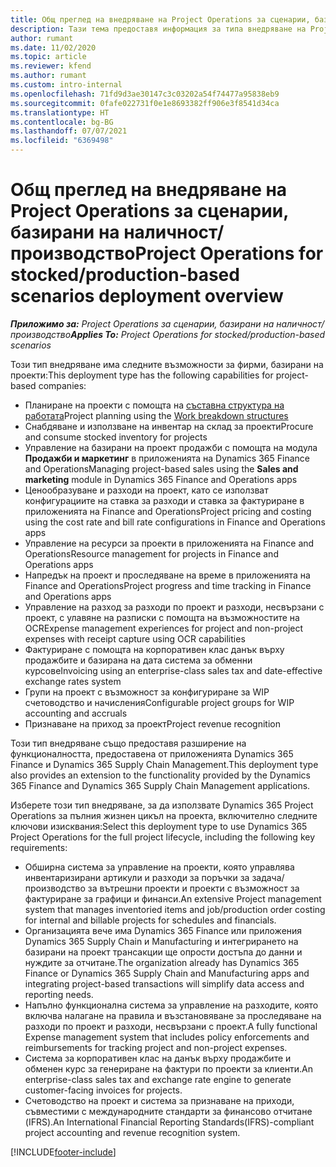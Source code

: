```yaml
---
title: Общ преглед на внедряване на Project Operations за сценарии, базирани на наличност/производство
description: Тази тема предоставя информация за типа внедряване на Project Operations за сценарии, базирани на наличност/производство.
author: rumant
ms.date: 11/02/2020
ms.topic: article
ms.reviewer: kfend
ms.author: rumant
ms.custom: intro-internal
ms.openlocfilehash: 71fd9d3ae30147c3c03202a54f74477a95838eb9
ms.sourcegitcommit: 0fafe022731f0e1e8693382ff906e3f8541d34ca
ms.translationtype: HT
ms.contentlocale: bg-BG
ms.lasthandoff: 07/07/2021
ms.locfileid: "6369498"
---
```

# <a name="project-operations-for-stockedproduction-based-scenarios-deployment-overview"></a><span data-ttu-id="ea14d-103">Общ преглед на внедряване на Project Operations за сценарии, базирани на наличност/производство</span><span class="sxs-lookup"><span data-stu-id="ea14d-103">Project Operations for stocked/production-based scenarios deployment overview</span></span>

<span data-ttu-id="ea14d-104">_**Приложимо за:** Project Operations за сценарии, базирани на наличност/производство_</span><span class="sxs-lookup"><span data-stu-id="ea14d-104">_**Applies To:** Project Operations for stocked/production-based scenarios_</span></span>


<span data-ttu-id="ea14d-105">Този тип внедряване има следните възможности за фирми, базирани на проекти:</span><span class="sxs-lookup"><span data-stu-id="ea14d-105">This deployment type has the following capabilities for project-based companies:</span></span>

- <span data-ttu-id="ea14d-106">Планиране на проекти с помощта на [съставна структура на работата](work-breakdown-structures.md)</span><span class="sxs-lookup"><span data-stu-id="ea14d-106">Project planning using the [Work breakdown structures](work-breakdown-structures.md)</span></span>
- <span data-ttu-id="ea14d-107">Снабдяване и използване на инвентар на склад за проекти</span><span class="sxs-lookup"><span data-stu-id="ea14d-107">Procure and consume stocked inventory for projects</span></span>
- <span data-ttu-id="ea14d-108">Управление на базирани на проект продажби с помощта на модула **Продажби и маркетинг** в приложенията на Dynamics 365 Finance and Operations</span><span class="sxs-lookup"><span data-stu-id="ea14d-108">Managing project-based sales using the **Sales and marketing** module in Dynamics 365 Finance and Operations apps</span></span>
- <span data-ttu-id="ea14d-109">Ценообразуване и разходи на проект, като се използват конфигурациите на ставка за разходи и ставка за фактуриране в приложенията на Finance and Operations</span><span class="sxs-lookup"><span data-stu-id="ea14d-109">Project pricing and costing using the cost rate and bill rate configurations in Finance and Operations apps</span></span>
- <span data-ttu-id="ea14d-110">Управление на ресурси за проекти в приложенията на Finance and Operations</span><span class="sxs-lookup"><span data-stu-id="ea14d-110">Resource management for projects in Finance and Operations apps</span></span>
- <span data-ttu-id="ea14d-111">Напредък на проект и проследяване на време в приложенията на Finance and Operations</span><span class="sxs-lookup"><span data-stu-id="ea14d-111">Project progress and time tracking in Finance and Operations apps</span></span>
- <span data-ttu-id="ea14d-112">Управление на разход за разходи по проект и разходи, несвързани с проект, с улавяне на разписки с помощта на възможностите на OCR</span><span class="sxs-lookup"><span data-stu-id="ea14d-112">Expense management experiences for project and non-project expenses with receipt capture using OCR capabilities</span></span>
- <span data-ttu-id="ea14d-113">Фактуриране с помощта на корпоративен клас данък върху продажбите и базирана на дата система за обменни курсове</span><span class="sxs-lookup"><span data-stu-id="ea14d-113">Invoicing using an enterprise-class sales tax and date-effective exchange rates system</span></span>
- <span data-ttu-id="ea14d-114">Групи на проект с възможност за конфигуриране за WIP счетоводство и начисления</span><span class="sxs-lookup"><span data-stu-id="ea14d-114">Configurable project groups for WIP accounting and accruals</span></span>
- <span data-ttu-id="ea14d-115">Признаване на приход за проект</span><span class="sxs-lookup"><span data-stu-id="ea14d-115">Project revenue recognition</span></span>

<span data-ttu-id="ea14d-116">Този тип внедряване също предоставя разширение на функционалността, предоставена от приложенията Dynamics 365 Finance и Dynamics 365 Supply Chain Management.</span><span class="sxs-lookup"><span data-stu-id="ea14d-116">This deployment type also provides an extension to the functionality provided by the Dynamics 365 Finance and Dynamics 365 Supply Chain Management applications.</span></span>

<span data-ttu-id="ea14d-117">Изберете този тип внедряване, за да използвате Dynamics 365 Project Operations за пълния жизнен цикъл на проекта, включително следните ключови изисквания:</span><span class="sxs-lookup"><span data-stu-id="ea14d-117">Select this deployment type to use Dynamics 365 Project Operations for the full project lifecycle, including the following key requirements:</span></span>

- <span data-ttu-id="ea14d-118">Обширна система за управление на проекти, която управлява инвентаризирани артикули и разходи за поръчки за задача/производство за вътрешни проекти и проекти с възможност за фактуриране за графици и финанси.</span><span class="sxs-lookup"><span data-stu-id="ea14d-118">An extensive Project management system that manages inventoried items and job/production order costing for internal and billable projects for schedules and financials.</span></span>
- <span data-ttu-id="ea14d-119">Организацията вече има Dynamics 365 Finance или приложения Dynamics 365 Supply Chain и Manufacturing и интегрирането на базирани на проект трансакции ще опрости достъпа до данни и нуждите за отчитане.</span><span class="sxs-lookup"><span data-stu-id="ea14d-119">The organization already has Dynamics 365 Finance or Dynamics 365 Supply Chain and Manufacturing apps and integrating project-based transactions will simplify data access and reporting needs.</span></span>
- <span data-ttu-id="ea14d-120">Напълно функционална система за управление на разходите, която включва налагане на правила и възстановяване за проследяване на разходи по проект и разходи, несвързани с проект.</span><span class="sxs-lookup"><span data-stu-id="ea14d-120">A fully functional Expense management system that includes policy enforcements and reimbursements for tracking project and non-project expenses.</span></span>
- <span data-ttu-id="ea14d-121">Система за корпоративен клас на данък върху продажбите и обменен курс за генериране на фактури по проекти за клиенти.</span><span class="sxs-lookup"><span data-stu-id="ea14d-121">An enterprise-class sales tax and exchange rate engine to generate customer-facing invoices for projects.</span></span>
- <span data-ttu-id="ea14d-122">Счетоводство на проект и система за признаване на приходи, съвместими с международните стандарти за финансово отчитане (IFRS).</span><span class="sxs-lookup"><span data-stu-id="ea14d-122">An International Financial Reporting Standards(IFRS)-compliant project accounting and revenue recognition system.</span></span>



[!INCLUDE[footer-include](../includes/footer-banner.md)]